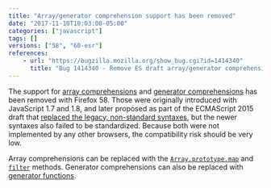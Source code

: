 ```yaml
---
title: "Array/generator comprehension support has been removed"
date: "2017-11-10T10:03:00-05:00"
categories: ["javascript"]
tags: []
versions: ["58", "60-esr"]
references:
    - url: "https://bugzilla.mozilla.org/show_bug.cgi?id=1414340"
      title: "Bug 1414340 - Remove ES draft array/generator comprehensions"
---
```

The support for [array comprehensions](https://developer.mozilla.org/docs/Web/JavaScript/Reference/Operators/Array_comprehensions) and [generator comprehensions](https://developer.mozilla.org/docs/Web/JavaScript/Reference/Operators/Generator_comprehensions) has been removed with Firefox 58. Those were originally introduced with JavaScript 1.7 and 1.8, and later proposed as part of the ECMAScript 2015 draft that [replaced the legacy, non-standard syntaxes](https://www.fxsitecompat.dev/en-CA/docs/2016/legacy-array-generator-comprehension-syntaxes-have-been-removed/), but the newer syntaxes also failed to be standardized. Because both were not implemented by any other browsers, the compatibility risk should be very low.

Array comprehensions can be replaced with the [`Array.prototype.map`](https://developer.mozilla.org/docs/Web/JavaScript/Reference/Global_Objects/Array/map) and [`filter`](https://developer.mozilla.org/docs/Web/JavaScript/Reference/Global_Objects/Array/filter) methods. Generator comprehensions can also be replaced with [generator functions](https://developer.mozilla.org/docs/Web/JavaScript/Reference/Statements/function*).
